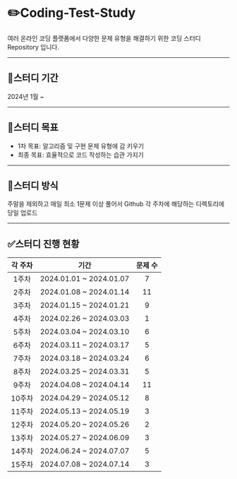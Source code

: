 # :pencil2:Coding-Test-Study
여러 온라인 코딩 플랫폼에서 다양한 문제 유형을 해결하기 위한 코딩 스터디 Repository 입니다.

---
## :calendar:스터디 기간
2024년 1월 ~ 

---
## :seedling:스터디 목표
- 1차 목표: 알고리즘 및 구현 문제 유형에 감 키우기
- 최종 목표: 효율적으로 코드 작성하는 습관 가지기

---
## :pencil:스터디 방식
주말을 제외하고 매일 최소 1문제 이상 풀어서 Github 각 주차에 해당하는 디렉토리에 당일 업로드

---
## :white_check_mark:스터디 진행 현황

|각 주차|기간|문제 수|
|:-----:|:--------:|:-----:|
| 1주차 |2024.01.01 ~ 2024.01.07|   7   |
| 2주차 |2024.01.08 ~ 2024.01.14|   11  |
| 3주차 |2024.01.15 ~ 2024.01.21|   9   |
| 4주차 |2024.02.26 ~ 2024.03.03|   1   |
| 5주차 |2024.03.04 ~ 2024.03.10|   6   |
| 6주차 |2024.03.11 ~ 2024.03.17|   5   |
| 7주차 |2024.03.18 ~ 2024.03.24|   6   |
| 8주차 |2024.03.25 ~ 2024.03.31|   5   |
| 9주차 |2024.04.08 ~ 2024.04.14|   11  |
| 10주차|2024.04.29 ~ 2024.05.12|   8   |
| 11주차|2024.05.13 ~ 2024.05.19|   3   |
| 12주차|2024.05.20 ~ 2024.05.26|   2   |
| 13주차|2024.05.27 ~ 2024.06.09|   3   |
| 14주차|2024.06.24 ~ 2024.07.07|   5   |
| 15주차|2024.07.08 ~ 2024.07.14|   3   |